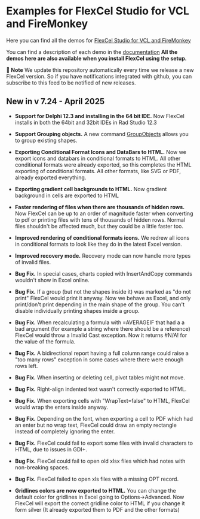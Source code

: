 ﻿# Examples for FlexCel Studio for VCL and FireMonkey

Here you can find all the demos for [FlexCel Studio for VCL and FireMonkey](http://www.tmssoftware.com/site/flexcel.asp)

You can find a description of each demo in the [documentation](https://doc.tmssoftware.com/flexcel/vcl/index.html)
**All the demos here are also available when you install FlexCel using the setup.**

**:book: Note** We update this repository automatically every time we release a new FlexCel version. So if you have notifications integrated with github, you can subscribe to this feed to be notified of new releases.


## New in v 7.24 - April 2025


- **Support for Delphi 12.3 and installing in the 64 bit IDE.** Now FlexCel installs in both the 64bit and 32bit IDEs in Rad Studio 12.3

- **Support Grouping objects.** A new command [GroupObjects](https://doc.tmssoftware.com/flexcel/vcl/api/FlexCel.Core/TExcelFile/GroupObjects.html) allows you to group existing shapes.

- **Exporting Conditional Format Icons and DataBars to HTML.** Now we export icons and databars in conditional formats to HTML. All other conditional formats were already exported, so this completes the HTML exporting of conditional formats. All other formats, like SVG or PDF, already exported everything.

- **Exporting gradient cell backgrounds to HTML.** Now gradient background in cells are exported to HTML

- **Faster rendering of files when there are thousands of hidden rows.** Now FlexCel can be up to an order of magnitude faster when converting to pdf or printing files with tens of thousands of hidden rows. Normal files shouldn't be affected much, but they could be a little faster too.

- **Improved rendering of conditional formats icons.** We redrew all icons in conditional formats to look like they do in the latest Excel version.

- **Improved recovery mode.** Recovery mode can now handle more types of invalid files.

- **Bug Fix.** In special cases, charts copied with InsertAndCopy commands wouldn't show in Excel online.

- **Bug Fix.** If a group (but not the shapes inside it) was marked as "do not print" FlexCel would print it anyway. Now we behave as Excel, and only print/don't print depending in the main shape of the group. You can't disable individually printing shapes inside a group.

- **Bug Fix.** When recalculating a formula with =AVERAGEIF that had a a bad argument (for example a string where there should be a reference) FlexCel would throw a Invalid Cast exception. Now it returns #N/A! for the value of the formula.

- **Bug Fix.** A bidirectional report having a full column range could raise a "too many rows" exception in some cases where there were enough rows left.

- **Bug Fix.** When inserting or deleting cell, pivot tables might not move.

- **Bug Fix.** Right-align indented text wasn't correctly exported to HTML.

- **Bug Fix.** When exporting cells with "WrapText=false" to HTML, FlexCel would wrap the enters inside anyway.

- **Bug Fix.** Depending on the font, when exporting a cell to PDF which had an enter but no wrap text, FlexCel could draw an empty rectangle instead of completely ignoring the enter.

- **Bug Fix.** FlexCel could fail to export some files with invalid characters to HTML, due to issues in GDI+.

- **Bug Fix.** FlexCel could fail to open old xlsx files which had notes with non-breaking spaces.

- **Bug Fix.** FlexCel failed to open xls files with a missing OPT record.

- **Gridlines colors are now exported to HTML.** You can change the default color for gridlines in Excel going to Options->Advanced. Now FlexCel will export the correct gridline color to HTML if you change it form silver (It already exported them to PDF and the other formats)

